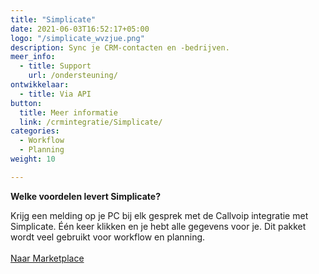 ```yaml
---
title: "Simplicate"
date: 2021-06-03T16:52:17+05:00
logo: "/simplicate_wvzjue.png"
description: Sync je CRM-contacten en -bedrijven.
meer_info:
  - title: Support
    url: /ondersteuning/
ontwikkelaar:
  - title: Via API
button:
  title: Meer informatie
  link: /crmintegratie/Simplicate/
categories:
  - Workflow
  - Planning
weight: 10

---
```


**Welke voordelen levert Simplicate?**

Krijg een melding op je PC bij elk gesprek met de Callvoip integratie met Simplicate. Één keer klikken en je hebt alle gegevens voor je. Dit pakket wordt veel gebruikt voor workflow en planning.<br><br><a href="/marketplace" class="button">Naar Marketplace</a>

